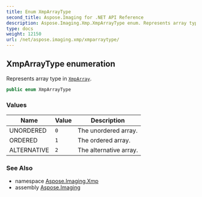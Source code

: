 ```yaml
---
title: Enum XmpArrayType
second_title: Aspose.Imaging for .NET API Reference
description: Aspose.Imaging.Xmp.XmpArrayType enum. Represents array type in XmpArray
type: docs
weight: 12150
url: /net/aspose.imaging.xmp/xmparraytype/
---
```

## XmpArrayType enumeration

Represents array type in [`XmpArray`](../xmparray/).

```csharp
public enum XmpArrayType
```

### Values

| Name | Value | Description |
| --- | --- | --- |
| UNORDERED | `0` | The unordered array. |
| ORDERED | `1` | The ordered array. |
| ALTERNATIVE | `2` | The alternative array. |

### See Also

* namespace [Aspose.Imaging.Xmp](../../aspose.imaging.xmp/)
* assembly [Aspose.Imaging](../../)


